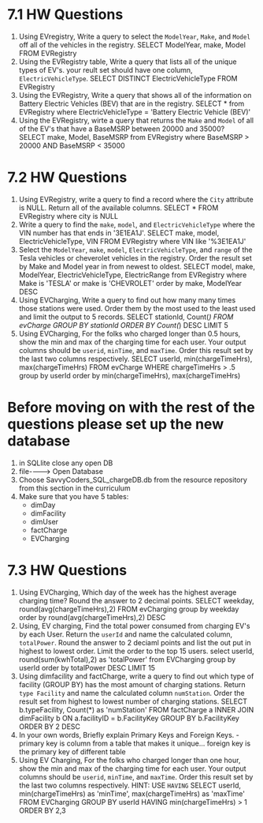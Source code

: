 # 7.1 HW Questions 


1. Using EVregistry, Write a query to select the `ModelYear`, `Make`, and `Model` off all of the vehicles in the registry.
SELECT ModelYear, make, Model
FROM EVRegistry
2. Using the EVRegistry table, Write a query that lists all of the unique types of EV's. your reult set should have one column, `ElectricVehicleType`. 
SELECT DISTINCT ElectricVehicleType
FROM EVRegistry
3. Using the EVRegistry, Write a query that shows all of the information on Battery Electric Vehicles (BEV) that are in the registry. 
SELECT *
from EVRegistry
where ElectricVehicleType = 'Battery Electric Vehicle (BEV)'
4. Using the EVRegistry, wirte a query that returns the `Make` and `Model` of all of the EV's that have a BaseMSRP between 20000 and 35000?  
SELECT make, Model, BaseMSRP
from EVRegistry
where BaseMSRP > 20000 AND BaseMSRP < 35000

# 7.2 HW Questions 

1. Using EVRegistry, write a query to find a record  where the `City` attribute is NULL. Return all of the available columns. 
SELECT *
FROM EVRegistry
where city is NULL
2. Write a query to find the `make`, `model`, and `ElectricVehicleType` where the VIN number has  that ends in '3E1EA1J'.
SELECT make, model, ElectricVehicleType, VIN
FROM EVRegistry
where VIN like '%3E1EA1J'
3. Select the `ModelYear`, `make`, `model`, `ElectricVehicleType`, and `range` of the Tesla vehicles or cheverolet vehicles in the registry. Order the result set by Make and Model year in from newest to oldest. 
SELECT model, make, ModelYear, ElectricVehicleType, ElectricRange
from EVRegistry
where Make is 'TESLA' or make is 'CHEVROLET'
order by make, ModelYear DESC
4. Using EVCharging, Write a query to find out how many many times those stations were used. Order them by the most used to the least used and limit the output to 5 records. 
SELECT stationId, Count(*)
FROM evCharge
GROUP BY stationId
ORDER BY Count(*) DESC
LIMIT 5
5.  Using EVCharging, For the folks who charged longer than 0.5 hours, show the min and max of the charging time for each user. Your output columns should be `userid`, `minTime`, and `maxTime`. Order this result set by the last two columns respectively.
SELECT userId, min(chargeTimeHrs), max(chargeTimeHrs)
FROM evCharge
WHERE chargeTimeHrs > .5
group by userId
order by min(chargeTimeHrs), max(chargeTimeHrs)



# Before moving on with the rest of the questions please set up the new database
1. in SQLlite close any open DB
2. file----> Open Database
3. Choose SavvyCoders_SQL_chargeDB.db from the resource repository from this section in the curriculum
4. Make sure that you have 5 tables: 
    - dimDay 
    - dimFacility
    - dimUser
    - factCharge
    - EVCharging


# 7.3 HW Questions

1. Using EVCharging, Which day of the week has the highest average charging time? Round the answer to 2 decimal points.
SELECT weekday, round(avg(chargeTimeHrs),2)
FROM evCharging
group by weekday
order by round(avg(chargeTimeHrs),2) DESC
2. Using, EV charging, Find the total power consumed from charging EV's by each User. Return the `userId` and name the calculated column, `totalPower`. Round the answer to 2 deciaml points and list the out put in highest to lowest order. Limit the order to the top 15 users. 
select userId, round(sum(kwhTotal),2) as 'totalPower'
from EVCharging
group by userId
order by totalPower DESC
LIMIT 15
3. Using dimfacility and factCharge, write a query to find out which type of facility (GROUP BY) has the most amount of charging stations. Return `type Facility` and name the calculated column `numStation`. Order the result set from highest to lowest number of charging stations.
SELECT b.typeFacility, Count(*) as 'numStation'
FROM factCharge a 
INNER JOIN dimFacility b 
ON a.facilityID = b.FacilityKey
GROUP BY b.FacilityKey
ORDER BY 2 DESC
4. In your own words, Briefly explain Primary Keys and Foreign Keys. 
-primary key is column from a table that makes it unique... foreign key is the primary key of different table 
5. Using EV Charging, For the folks who charged longer than one hour, show the min and max of the charging time for each user. Your output columns should be `userid`, `minTime`, and `maxTime`. Order this result set by the last two columns respectively. HINT: USE `HAVING`
SELECT userId, min(chargeTimeHrs) as 'minTime', max(chargeTimeHrs) as 'maxTime'
FROM EVCharging
GROUP BY userId
HAVING min(chargeTimeHrs) > 1
ORDER BY 2,3